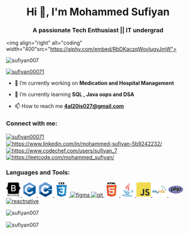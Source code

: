 <h1 align="center">Hi 👋, I'm Mohammed Sufiyan</h1>
<h3 align="center">A passionate Tech Enthusiast || IT undergrad</h3>

<img align="right" alt="coding" width="400"src="https://giphy.com/embed/RbDKaczqWovIugyJmW">

<p align="left"> <img src="https://komarev.com/ghpvc/?username=sufiyan007&label=Profile%20views&color=0e75b6&style=flat" alt="sufiyan007" /> </p>


<p align="left"> <a href="https://twitter.com/sufiyan00071" target="blank"><img src="https://img.shields.io/twitter/follow/sufiyan00071?logo=twitter&style=for-the-badge" alt="sufiyan00071" /></a> </p>

- 🔭 I’m currently working on **Medication and Hospital Management**

- 🌱 I’m currently learning **SQL , Java oops and DSA**

- 📫 How to reach me **4al20is027@gmail.com**

<h3 align="left">Connect with me:</h3>
<p align="left">
<a href="https://twitter.com/sufiyan00071" target="blank"><img align="center" src="https://raw.githubusercontent.com/rahuldkjain/github-profile-readme-generator/master/src/images/icons/Social/twitter.svg" alt="sufiyan00071" height="30" width="40" /></a>
<a href="https://linkedin.com/in/https://www.linkedin.com/in/mohammed-sufiyan-5b9242232/" target="blank"><img align="center" src="https://raw.githubusercontent.com/rahuldkjain/github-profile-readme-generator/master/src/images/icons/Social/linked-in-alt.svg" alt="https://www.linkedin.com/in/mohammed-sufiyan-5b9242232/" height="30" width="40" /></a>
<a href="https://www.codechef.com/users/https://www.codechef.com/users/sufiyan_7" target="blank"><img align="center" src="https://cdn.jsdelivr.net/npm/simple-icons@3.1.0/icons/codechef.svg" alt="https://www.codechef.com/users/sufiyan_7" height="30" width="40" /></a>
<a href="https://www.leetcode.com/https://leetcode.com/mohammed_sufiyan/" target="blank"><img align="center" src="https://raw.githubusercontent.com/rahuldkjain/github-profile-readme-generator/master/src/images/icons/Social/leet-code.svg" alt="https://leetcode.com/mohammed_sufiyan/" height="30" width="40" /></a>
</p>

<h3 align="left">Languages and Tools:</h3>
<p align="left"> <a href="https://getbootstrap.com" target="_blank" rel="noreferrer"> <img src="https://raw.githubusercontent.com/devicons/devicon/master/icons/bootstrap/bootstrap-plain-wordmark.svg" alt="bootstrap" width="40" height="40"/> </a> <a href="https://www.cprogramming.com/" target="_blank" rel="noreferrer"> <img src="https://raw.githubusercontent.com/devicons/devicon/master/icons/c/c-original.svg" alt="c" width="40" height="40"/> </a> <a href="https://www.w3schools.com/cpp/" target="_blank" rel="noreferrer"> <img src="https://raw.githubusercontent.com/devicons/devicon/master/icons/cplusplus/cplusplus-original.svg" alt="cplusplus" width="40" height="40"/> </a> <a href="https://www.w3schools.com/css/" target="_blank" rel="noreferrer"> <img src="https://raw.githubusercontent.com/devicons/devicon/master/icons/css3/css3-original-wordmark.svg" alt="css3" width="40" height="40"/> </a> <a href="https://www.figma.com/" target="_blank" rel="noreferrer"> <img src="https://www.vectorlogo.zone/logos/figma/figma-icon.svg" alt="figma" width="40" height="40"/> </a> <a href="https://git-scm.com/" target="_blank" rel="noreferrer"> <img src="https://www.vectorlogo.zone/logos/git-scm/git-scm-icon.svg" alt="git" width="40" height="40"/> </a> <a href="https://www.w3.org/html/" target="_blank" rel="noreferrer"> <img src="https://raw.githubusercontent.com/devicons/devicon/master/icons/html5/html5-original-wordmark.svg" alt="html5" width="40" height="40"/> </a> <a href="https://www.java.com" target="_blank" rel="noreferrer"> <img src="https://raw.githubusercontent.com/devicons/devicon/master/icons/java/java-original.svg" alt="java" width="40" height="40"/> </a> <a href="https://developer.mozilla.org/en-US/docs/Web/JavaScript" target="_blank" rel="noreferrer"> <img src="https://raw.githubusercontent.com/devicons/devicon/master/icons/javascript/javascript-original.svg" alt="javascript" width="40" height="40"/> </a> <a href="https://www.mysql.com/" target="_blank" rel="noreferrer"> <img src="https://raw.githubusercontent.com/devicons/devicon/master/icons/mysql/mysql-original-wordmark.svg" alt="mysql" width="40" height="40"/> </a> <a href="https://www.php.net" target="_blank" rel="noreferrer"> <img src="https://raw.githubusercontent.com/devicons/devicon/master/icons/php/php-original.svg" alt="php" width="40" height="40"/> </a> <a href="https://reactnative.dev/" target="_blank" rel="noreferrer"> <img src="https://reactnative.dev/img/header_logo.svg" alt="reactnative" width="40" height="40"/> </a> </p>

<p><img align="center" src="https://github-readme-stats.vercel.app/api/top-langs?username=sufiyan007&show_icons=true&locale=en&layout=compact" alt="sufiyan007" /></p>

<p><img align="center" src="https://github-readme-streak-stats.herokuapp.com/?user=sufiyan007&" alt="sufiyan007" /></p>
